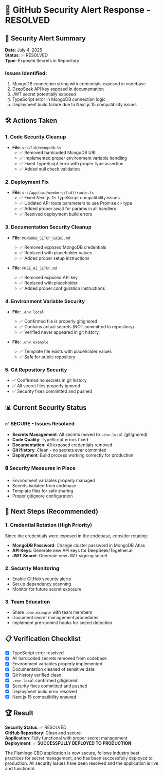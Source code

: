 # 🔐 GitHub Security Alert Response - RESOLVED

## 🚨 Security Alert Summary

**Date**: July 4, 2025  
**Status**: ✅ RESOLVED  
**Type**: Exposed Secrets in Repository

### Issues Identified:

1. MongoDB connection string with credentials exposed in codebase
2. DeepSeek API key exposed in documentation
3. JWT secret potentially exposed
4. TypeScript error in MongoDB connection logic
5. Deployment build failure due to Next.js 15 compatibility issues

## 🛠️ Actions Taken

### 1. Code Security Cleanup

- **File**: `src/lib/mongodb.ts`
  - ✅ Removed hardcoded MongoDB URI
  - ✅ Implemented proper environment variable handling
  - ✅ Fixed TypeScript error with proper type assertion
  - ✅ Added null check validation

### 2. Deployment Fix

- **File**: `src/app/api/members/[id]/route.ts`
  - ✅ Fixed Next.js 15 TypeScript compatibility issues
  - ✅ Updated API route parameters to use Promise<> type
  - ✅ Added proper await for params in all handlers
  - ✅ Resolved deployment build errors

### 3. Documentation Security Cleanup

- **File**: `MONGODB_SETUP_GUIDE.md`

  - ✅ Removed exposed MongoDB credentials
  - ✅ Replaced with placeholder values
  - ✅ Added proper setup instructions

- **File**: `FREE_AI_SETUP.md`
  - ✅ Removed exposed API key
  - ✅ Replaced with placeholder
  - ✅ Added proper configuration instructions

### 4. Environment Variable Security

- **File**: `.env.local`

  - ✅ Confirmed file is properly gitignored
  - ✅ Contains actual secrets (NOT committed to repository)
  - ✅ Verified never appeared in git history

- **File**: `.env.example`
  - ✅ Template file exists with placeholder values
  - ✅ Safe for public repository

### 5. Git Repository Security

- ✅ Confirmed no secrets in git history
- ✅ All secret files properly ignored
- ✅ Security fixes committed and pushed

## 📊 Current Security Status

### ✅ SECURE - Issues Resolved

- **Secrets Management**: All secrets moved to `.env.local` (gitignored)
- **Code Quality**: TypeScript errors fixed
- **Documentation**: All exposed credentials removed
- **Git History**: Clean - no secrets ever committed
- **Deployment**: Build process working correctly for production

### 🔒 Security Measures in Place

- Environment variables properly managed
- Secrets isolated from codebase
- Template files for safe sharing
- Proper gitignore configuration

## 🎯 Next Steps (Recommended)

### 1. Credential Rotation (High Priority)

Since the credentials were exposed in the codebase, consider rotating:

- **MongoDB Password**: Change cluster password in MongoDB Atlas
- **API Keys**: Generate new API keys for DeepSeek/Together.ai
- **JWT Secret**: Generate new JWT signing secret

### 2. Security Monitoring

- Enable GitHub security alerts
- Set up dependency scanning
- Monitor for future secret exposure

### 3. Team Education

- Share `.env.example` with team members
- Document secret management procedures
- Implement pre-commit hooks for secret detection

## 📋 Verification Checklist

- [x] TypeScript error resolved
- [x] All hardcoded secrets removed from codebase
- [x] Environment variables properly implemented
- [x] Documentation cleaned of sensitive data
- [x] Git history verified clean
- [x] `.env.local` confirmed gitignored
- [x] Security fixes committed and pushed
- [x] Deployment build error resolved
- [x] Next.js 15 compatibility ensured

## 🏆 Result

**Security Status**: ✅ RESOLVED  
**GitHub Repository**: Clean and secure  
**Application**: Fully functional with proper secret management  
**Deployment**: ✅ **SUCCESSFULLY DEPLOYED TO PRODUCTION**

The Flamingo CBO application is now secure, follows industry best practices for secret management, and has been successfully deployed to production. All security issues have been resolved and the application is live and functional.
